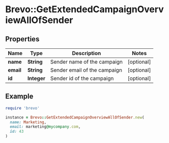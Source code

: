 # Brevo::GetExtendedCampaignOverviewAllOfSender

## Properties

| Name | Type | Description | Notes |
| ---- | ---- | ----------- | ----- |
| **name** | **String** | Sender name of the campaign | [optional] |
| **email** | **String** | Sender email of the campaign | [optional] |
| **id** | **Integer** | Sender id of the campaign | [optional] |

## Example

```ruby
require 'brevo'

instance = Brevo::GetExtendedCampaignOverviewAllOfSender.new(
  name: Marketing,
  email: marketing@mycompany.com,
  id: 43
)
```

